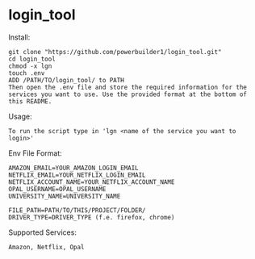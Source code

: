 # login_tool

Install:

	git clone "https://github.com/powerbuilder1/login_tool.git"
	cd login_tool
	chmod -x lgn
	touch .env
  	ADD /PATH/TO/login_tool/ to PATH
  	Then open the .env file and store the required information for the services you want to use. Use the provided format at the bottom of this README.

Usage:

  	To run the script type in 'lgn <name of the service you want to login>'

Env File Format:

  	AMAZON_EMAIL=YOUR_AMAZON_LOGIN_EMAIL
  	NETFLIX_EMAIL=YOUR_NETFLIX_LOGIN_EMAIL
  	NETFLIX_ACCOUNT_NAME=YOUR_NETFLIX_ACCOUNT_NAME
  	OPAL_USERNAME=OPAL_USERNAME
  	UNIVERSITY_NAME=UNIVERSITY_NAME
  
  	FILE_PATH=PATH/TO/THIS/PROJECT/FOLDER/
  	DRIVER_TYPE=DRIVER_TYPE (f.e. firefox, chrome)

Supported Services:
	
	Amazon, Netflix, Opal
